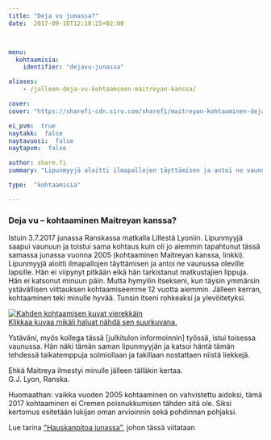 ```yaml
---
title: "Deja vu junassa?"
date:  2017-09-18T12:18:25+02:00



menu:
  kohtaamisia:
    identifier: "dejavu-junassa"

aliases:
    - /jalleen-deja-vu-kohtaaminen-maitreyan-kanssa/

cover:
cover: "https://sharefi-cdn.sirv.com/sharefi/maitreyan-kohtaaminen-dejavu-junassa-2017-09.jpg"

ei_pvm:  true
naytakk:  false
naytavuosi:  false
naytapvm:  false

author: share.fi
summary: "Lipunmyyjä aloitti ilmapallojen täyttämisen ja antoi ne vaunussa oleville lapsille. – – hymyilin itsekseni, kun täysin ymmärsin ystävällisen viittauksen kohtaamiseemme 12 vuotta aiemmin."

type:  "kohtaamisia"

---
```

<h3>Deja vu – kohtaaminen Maitreyan kanssa?</h3>

<p>Istuin 3.7.2017 junassa Ranskassa matkalla Lillestä Lyoniin. Lipunmyyjä saapui vaunuun ja toistui sama kohtaus kuin oli jo aiemmin tapahtunut tässä samassa junassa vuonna 2005 (kohtaaminen Maitreyan kanssa, linkki). Lipunmyyjä aloitti ilmapallojen täyttämisen ja antoi ne vaunussa oleville lapsille. Hän ei viipynyt pitkään eikä hän tarkistanut matkustajien lippuja. Hän ei katsonut minuun päin. Mutta hymyilin itsekseni, kun täysin ymmärsin ystävällisen viittauksen kohtaamiseemme 12 vuotta aiemmin. Jälleen kerran, kohtaaminen teki minulle hyvää. Tunsin itseni rohkeaksi ja ylevöitetyksi.</p>
<a target="_blank" href="https://sharefi-cdn.sirv.com/sharefi/maitreyan-kohtaaminen-deja_vu-junassa-kaksoiskuva.jpg"><img src="https://sharefi-cdn.sirv.com/sharefi/maitreyan-kohtaaminen-deja_vu-junassa-kaksoiskuva.jpg"  alt="Kahden kohtaamisen kuvat vierekkäin" /><br />Klikkaa kuvaa mikäli haluat nähdä sen suurkuvana.</a>
<p>Ystäväni, myös kollega tässä [julkitulon informoinnin] työssä, istui toisessa vaunussa. Hän näki tämän saman lipunmyyjän ja katsoi häntä tämän tehdessä taikatemppuja solmiollaan ja takillaan nostattaen niistä liekkejä.</p>
<p>Ehkä Maitreya ilmestyi minulle jälleen tälläkin kertaa.<br />
G.J. Lyon, Ranska.</p>
<p>Huomaathan: vaikka vuoden 2005 kohtaaminen on vahvistettu aidoksi, tämä 2017 kohtaaminen ei Cremen poisnukkumisen tähden sitä ole. Siksi kertomus esitetään lukijan oman arvioinnin sekä pohdinnan pohjaksi.</p>
<p>Lue tarina <a href="/maitreya/kohtaamisia/hauskanpitoa-junassa/" >"Hauskanpitoa junassa"</a>, johon tässä viitataan </p>